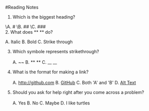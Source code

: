 #Reading Notes

1. Which is the biggest heading?

  \A. #
  \B. ##
  \C. ###
  \
2. What does ** ** do?

  A. Italic
  B. Bold
  C. Strike through
  
3. Which symbole represents strikethrough?\
\
  A. ~~
  B. ** **
  C. __ __
  
4. What is the format for making a link?\
\
  A. http://github.com
  B. [GitHub](http://github.com)
  C. Both 'A' and 'B'
  D. [Alt Text](url)
  
5. Should you ask for help right after you come across a problem?\
\
  A. Yes
  B. No
  C. Maybe
  D. I like turtles
